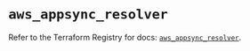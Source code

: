 # `aws_appsync_resolver`

Refer to the Terraform Registry for docs: [`aws_appsync_resolver`](https://registry.terraform.io/providers/hashicorp/aws/5.32.0/docs/resources/appsync_resolver).
